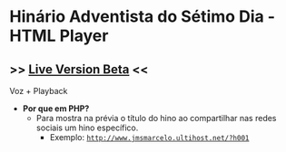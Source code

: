 # Hinário Adventista do Sétimo Dia - HTML Player
## >> [Live Version Beta](http://www.jmsmarcelo.ultihost.net/) <<

Voz + Playback

- **Por que em PHP?**
  - Para mostra na prévia o título do hino ao compartilhar nas redes sociais um hino específico.
    - Exemplo: <code>http://www.jmsmarcelo.ultihost.net/?h001</code>
<!-- **Why in PHP?** For show hymn title name preview shared in social media -->

